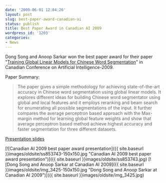 ```yaml
---
date: '2009-06-01 12:04:26'
layout: post
slug: best-paper-award-canadian-ai
status: publish
title: Best Paper Award in Canadian AI 2009
wordpress_id: '1203'
categories:
- News
---
```


Dong Song and Anoop Sarkar won the best paper award for their paper "[Training Global Linear Models for Chinese Word Segmentation](http://www.cs.sfu.ca/~anoop/papers/pdf/cnwseg-ai2009.pdf)" in Canadian Conference on Artificial Intelligence-2009.

Paper Summary:

> The paper gives a simple methodology for achieving state-of-the-art accuracy in Chinese word segmentation using global linear models. It explores different ideas for building Chinese word segmentator using global and local features and it employs reranking and beam search for enumerating all possible segmentations of the input. It further compares the average perceptron based approach with the Max-margin method for learning global feature weights and show that average perceptron based method achieve highest accuracy and faster segmentation for three different datasets.

[Presentation slides](http://www.cs.sfu.ca/~anoop/papers/pdf/canadianAI09v4-slides.pdf)

[![Canadian AI 2009 best paper award presentation]({{ site.baseurl }}images/oldsite/ss853743-150x150.jpg "Canadian AI 2009 best paper award presentation")]({{ site.baseurl }}images/oldsite/ss853743.jpg)
[![Dong Song and Anoop Sarkar at Canadian AI 2009]({{ site.baseurl }}images/oldsite/img_3425-150x150.jpg "Dong Song and Anoop Sarkar at Canadian AI 2009")]({{ site.baseurl }}images/oldsite/img_3425.jpg)
